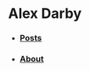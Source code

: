 # Alex Darby

<div id="nav">
  <ul>
    <li>
      <a href="/posts"><h3>Posts</h3></a>
    </li>
    <li>
      <a href="/"><h3>About</h3></a>
    </li>
  </ul>
</div>